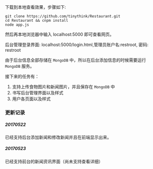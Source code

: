 下载到本地查看效果，步骤如下:

	git clone https://github.com/tinythink/Restaurant.git
	cd Restaurant && cnpm install
	node app.js
	
然后再本地浏览器中输入 localhost:5000 即可查看网页。

后台管理登录界面: localhost:5000/login.html,管理员账户名:restroot, 密码: restroot

由于后台信息全部存储在 `MongoDB` 中，所以在后台添加信息的时候需要运行 `MongoDB` 服务。

接下来的任务有：

1. 支持上传食物图片和新闻图片，并且保存在 `MongoDB` 中
2. 书写后台管理界面以及样式
3. 用户各页面以及样式

### 更新记录

##### 20170522
已经支持后台添加新闻和修改新闻并且在前端显示出来。

##### 20170523
已经支持前台的新闻资讯界面（尚未支持查看详细）
